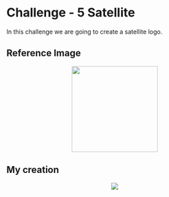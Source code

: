 # Challenge - 5 Satellite

In this challenge we are going to create a satellite logo. 
## Reference Image
<p text align="center"><Img src="https://user-images.githubusercontent.com/54719422/95419101-83eb3780-0956-11eb-930d-df8da97d8c41.png" height=200></p>

## My creation 

<p text align="center"><Img src="https://user-images.githubusercontent.com/54719422/95420728-a3379400-0959-11eb-969e-949a63a6cd4f.png"></p>
